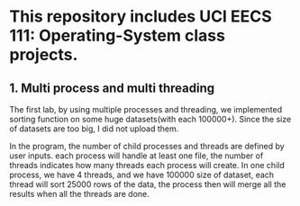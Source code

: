 # This repository includes UCI EECS 111: Operating-System class projects.

## 1. Multi process and multi threading
The first lab, by using multiple processes and threading, we implemented sorting function on some huge datasets(with each 100000+).
Since the size of datasets are too big, I did not upload them. 

In the program, the number of child processes and threads are defined by user inputs. each process will handle at least one file, the number of threads indicates how many threads each process will create.
In one child process, we have 4 threads, and we have 100000 size of dataset, each thread will sort 25000 rows of the data, the process then will merge all the results when all the threads are done.

